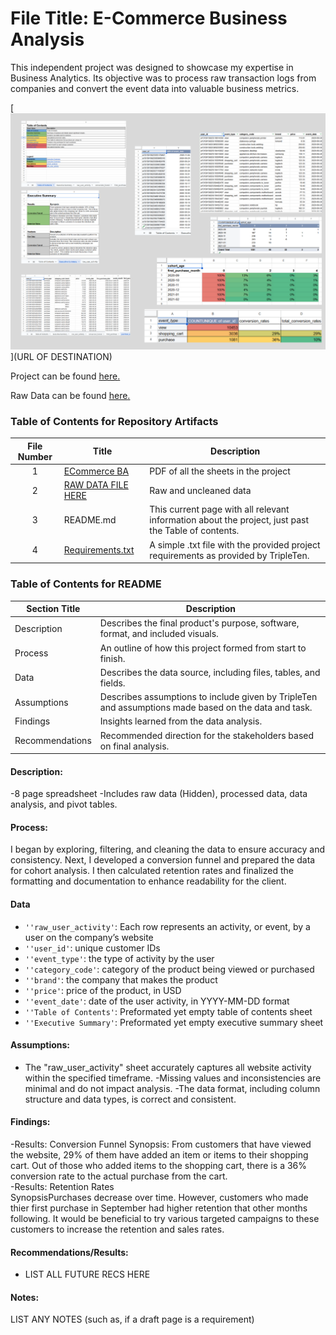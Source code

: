 


# File Title: E-Commerce Business Analysis

This independent project was designed to showcase my expertise in Business Analytics. Its objective was to process raw transaction logs from companies and convert the event data into valuable business metrics.


[<img src="https://github.com/SakinahJ/Data_Projects_TripleTen/blob/main/Images/business%20analyst.png" alt="Collection of Sheets**">](URL OF DESTINATION)

Project can be found <a href='https://docs.google.com/spreadsheets/d/1pMkTI8zeKAuY0dqzxv2NcGWcdgv5ixW8A9V8E-4CuqA/edit?usp=sharing'><u>here</u>.</a>

Raw Data can be found <a href='https://docs.google.com/spreadsheets/d/1d4F-cNBnb6QgIiRMZ3Gd80F28vTvuID0QM7tk7cDzSM/edit?usp=sharing'><u>here</u>.</a>

### Table of Contents for Repository Artifacts
| File Number | Title | Description |
| :-----------: | ----------- |----------- |
| 1 | [ECommerce BA](https://github.com/SakinahJ/Data_Projects_TripleTen/blob/main/Ecommerce/Ecommerce%20BA.pdf) | PDF of all the sheets in the project |
| 2 | [RAW DATA FILE HERE](https://docs.google.com/spreadsheets/d/1d4F-cNBnb6QgIiRMZ3Gd80F28vTvuID0QM7tk7cDzSM/edit?usp=sharing) | Raw and uncleaned data |
| 3 | README.md | This current page with all relevant information about the project, just past the Table of contents. |
| 4 | [Requirements.txt](Ecommerce/Project_requirements) | A simple .txt file with the provided project requirements as provided by TripleTen. |

### Table of Contents for README
| Section Title | Description |
| ----------- |----------- |
| Description | Describes the final product's purpose, software, format, and included visuals. |
| Process | An outline of how this project formed from start to finish. |
| Data | Describes the data source, including files, tables, and fields. |
| Assumptions | Describes assumptions to include given by TripleTen and assumptions made based on the data and task. |
| Findings | Insights learned from the data analysis. |
| Recommendations | Recommended direction for the stakeholders based on final analysis. |

#### Description:
-8 page spreadsheet
-Includes raw data (Hidden), processed data, data analysis, and pivot tables.

#### Process:
I began by exploring, filtering, and cleaning the data to ensure accuracy and consistency. Next, I developed a conversion funnel and prepared the data for cohort analysis. I then calculated retention rates and finalized the formatting and documentation to enhance readability for the client.

#### Data
- `''raw_user_activity'`: Each row represents an activity, or event, by a user on the company’s website
- `''user_id'`: unique customer IDs
- `''event_type'`: the type of activity by the user
- `''category_code'`: category of the product being viewed or purchased
- `''brand'`: the company that makes the product
- `''price'`: price of the product, in USD
- `''event_date'`: date of the user activity, in YYYY-MM-DD format
- `''Table of Contents'`: Preformated yet empty table of contents sheet
- `''Executive Summary'`: Preformated yet empty executive summary sheet

#### Assumptions:
- The "raw_user_activity" sheet accurately captures all website activity within the specified timeframe.
-Missing values and inconsistencies are minimal and do not impact analysis.
-The data format, including column structure and data types, is correct and consistent.


#### Findings:
-Results: Conversion Funnel	
Synopsis: From customers that have viewed the website, 29% of them have added an item or items to their shopping cart.  Out of those who added items to the shopping cart, there is a 36% conversion rate to the actual purchase from the cart.  
-Results: Retention Rates	
SynopsisPurchases decrease over time. However, customers who made thier first purchase in September had higher retention that other months following.  It would be beneficial to try various targeted campaigns to these customers to increase the retention and sales rates. 

#### Recommendations/Results:
- LIST ALL FUTURE RECS HERE

#### Notes:
LIST ANY NOTES (such as, if a draft page is a requirement)


